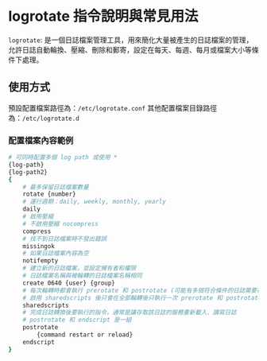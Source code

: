 # logrotate 指令說明與常見用法

`logrotate`: 是一個日誌檔案管理工具，用來簡化大量被產生的日誌檔案的管理，允許日誌自動輪換、壓縮、刪除和郵寄，設定在每天、每週、每月或檔案大小等條件下處理。

## 使用方式

預設配置檔案路徑為：`/etc/logrotate.conf`
其他配置檔案目錄路徑為：`/etc/logrotate.d`

### 配置檔案內容範例

```sh
# 可同時配置多個 log path 或使用 *
{log-path}
{log-path2}
{
    # 最多保留日誌檔案數量
    rotate {number}
    # 運行週期：daily, weekly, monthly, yearly
    daily
    # 啟用壓縮
    # 不啟用壓縮 nocompress
    compress
    # 找不到日誌檔案時不發出錯誤
    missingok
    # 如果日誌檔案內容為空
    notifempty
    # 建立新的日誌檔案，並設定擁有者和權限
    # 日誌檔案名稱與被輪轉的日誌檔案名稱相同
    create 0640 {user} {group}
    # 每次輪轉時都會執行 prerotate 和 postrotate (可能有多個符合條件的日誌需要被輪轉)
    # 啟用 sharedscripts 後只會在全部輪轉後只執行一次 prerotate 和 postrotate
    sharedscripts
    # 完成日誌轉換後要執行的指令，通常是讓存取該日誌的服務重新載入、讀寫日誌
    # postrotate 和 endscript 是一組
    postrotate
        {command restart or reload}
    endscript
}
```

